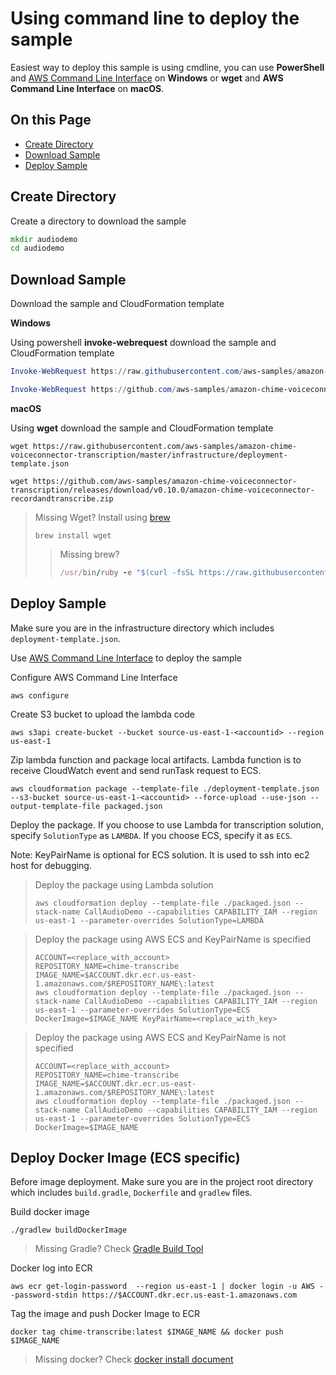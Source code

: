 # Using command line to deploy the sample

Easiest way to deploy this sample is using cmdline, you can use **PowerShell** and [AWS Command Line Interface](https://aws.amazon.com/cli/) on **Windows** or **wget** and **AWS Command Line Interface** on **macOS**.

## On this Page
- [Create Directory](#create-directory)
- [Download Sample](#download-sample)
- [Deploy Sample](#deploy-sample)

## Create Directory

Create a directory to download the sample
```bat
mkdir audiodemo
cd audiodemo
```

## Download Sample

Download the sample and CloudFormation template

**Windows**

Using powershell **invoke-webrequest** download the sample and CloudFormation template

```powershell
Invoke-WebRequest https://raw.githubusercontent.com/aws-samples/amazon-chime-voiceconnector-transcription/master/infrastructure/deployment-template.json -OutFile deployment-template.json
```
```powershell
Invoke-WebRequest https://github.com/aws-samples/amazon-chime-voiceconnector-transcription/releases/download/v0.10.0/amazon-chime-voiceconnector-recordandtranscribe.zip -OutFile amazon-chime-voiceconnector-recordandtranscribe.zip
```

**macOS**

Using **wget** download the sample and CloudFormation template

```
wget https://raw.githubusercontent.com/aws-samples/amazon-chime-voiceconnector-transcription/master/infrastructure/deployment-template.json
```
```
wget https://github.com/aws-samples/amazon-chime-voiceconnector-transcription/releases/download/v0.10.0/amazon-chime-voiceconnector-recordandtranscribe.zip
```
> Missing Wget? Install using [brew](https://brew.sh/)
>```
>brew install wget
>```
>> Missing brew?
>>```ruby
>>/usr/bin/ruby -e "$(curl -fsSL https://raw.githubusercontent.com/Homebrew/install/master/install)"
>>```

## Deploy Sample
Make sure you are in the infrastructure directory which includes `deployment-template.json`.

Use [AWS Command Line Interface](https://aws.amazon.com/cli/) to deploy the sample

Configure AWS Command Line Interface
```
aws configure
```

Create S3 bucket to upload the lambda code
```
aws s3api create-bucket --bucket source-us-east-1-<accountid> --region us-east-1
```

Zip lambda function and package local artifacts. Lambda function is to receive CloudWatch event and send runTask request to ECS.
```
aws cloudformation package --template-file ./deployment-template.json --s3-bucket source-us-east-1-<accountid> --force-upload --use-json --output-template-file packaged.json
```

Deploy the package. If you choose to use Lambda for transcription solution, specify `SolutionType` as `LAMBDA`. If you choose ECS, specify it as `ECS`. 

Note: KeyPairName is optional for ECS solution. It is used to ssh into ec2 host for debugging.

> Deploy the package using Lambda solution
>```
>aws cloudformation deploy --template-file ./packaged.json --stack-name CallAudioDemo --capabilities CAPABILITY_IAM --region us-east-1 --parameter-overrides SolutionType=LAMBDA
>```

> Deploy the package using AWS ECS and KeyPairName is specified
>```
>ACCOUNT=<replace_with_account>
>REPOSITORY_NAME=chime-transcribe
>IMAGE_NAME=$ACCOUNT.dkr.ecr.us-east-1.amazonaws.com/$REPOSITORY_NAME\:latest
>aws cloudformation deploy --template-file ./packaged.json --stack-name CallAudioDemo --capabilities CAPABILITY_IAM --region us-east-1 --parameter-overrides SolutionType=ECS DockerImage=$IMAGE_NAME KeyPairName=<replace_with_key>
>```

> Deploy the package using AWS ECS and KeyPairName is not specified
>```
>ACCOUNT=<replace_with_account>
>REPOSITORY_NAME=chime-transcribe
>IMAGE_NAME=$ACCOUNT.dkr.ecr.us-east-1.amazonaws.com/$REPOSITORY_NAME\:latest
>aws cloudformation deploy --template-file ./packaged.json --stack-name CallAudioDemo --capabilities CAPABILITY_IAM --region us-east-1 --parameter-overrides SolutionType=ECS DockerImage=$IMAGE_NAME
>```

## Deploy Docker Image (ECS specific)
Before image deployment. Make sure you are in the project root directory which includes `build.gradle`, `Dockerfile` and `gradlew` files.

Build docker image
```
./gradlew buildDockerImage
```
> Missing Gradle? Check [Gradle Build Tool](https://gradle.org)

Docker log into ECR
```
aws ecr get-login-password  --region us-east-1 | docker login -u AWS --password-stdin https://$ACCOUNT.dkr.ecr.us-east-1.amazonaws.com 
```

Tag the image and push Docker Image to ECR
```
docker tag chime-transcribe:latest $IMAGE_NAME && docker push $IMAGE_NAME
```
> Missing docker?
> Check [docker install document](https://docs.docker.com/install/)